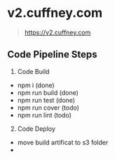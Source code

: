 # v2.cuffney.com

> https://v2.cuffney.com 

## Code Pipeline Steps

1. Code Build
  - npm i (done)
  - npm run build (done)
  - npm run test (done)
  - npm run cover (todo)
  - npm run lint (todo)
2. Code Deploy
  - move build artificat to s3 folder
  - 

